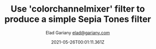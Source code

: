 ---
date: '2021-05-26T00:01:11.361Z'
author: Elad Gariany <elad@gariany.com>
title: 'Use ''colorchannelmixer'' filter to produce a simple Sepia Tones filter '
filename: use__colorchannelmixer__filter_to_produce_a_simple_sepia_tones_filter_-82j.md
description: >-
  The following command will adjust video input frames by re-mixing color
  channels.


  This filter modifies a color channel by adding the values associated to the
  other channels of the same pixels. For example if the value to modify is red,
  the output value will be: 

  ```
  red=red*rr + blue*rb + green*rg + alpha*ra
  ```


  For more info about the `colorchannelmixer` filter please visit the
  [colorchannelmixer](https://ffmpeg.org/ffmpeg-filters.html#colorchannelmixer)
  on https://ffmpeg.org documentation.
categories:
  - video-filters
tags:
  - filters
  - colorchannelmixer
thumbnail_url: https://ffmpeg-by-example.s3.amazonaws.com/sepia-tones.jpg
example_code: >-
  ffmpeg -i sharks.mp4 -vf
  "colorchannelmixer=.393:.769:.189:0:.349:.686:.168:0:.272:.534:.131" -c:v
  libx264 -crf 21 -pix_fmt yuv420p sepia-tones.mp4
output_media:
  - { type: "youtube_embed", src: "https://www.youtube.com/embed/hhkprgsuIAQ" }

---